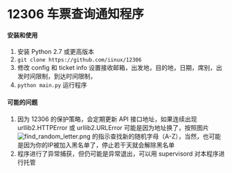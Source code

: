 12306 车票查询通知程序
======================
#### 安装和使用
  1. 安装 Python 2.7 或更高版本
  1. `git clone https://github.com/iinux/12306`
  1. 修改 config 和 ticket info 设置接收邮箱，出发地，目的地，日期，席别，出发时间限制，到达时间限制，
  1. `python main.py` 运行程序

#### 可能的问题
  1. 因为 12306 的保护策略，会定期更新 API 接口地址，如果连续出现 urllib2.HTTPError 或 urllib2.URLError 可能是因为地址换了，按照图片 ![find_random_letter.png](http://zhangqun.site/images/find_random_letter.png) 的指示查找新的随机字母（A-Z），当然，也可能是因为你的IP被加入黑名单了，停止若干天就会解除黑名单
  1. 程序进行了异常捕获，但仍可能是异常退出，可以用 supervisord 对本程序进行托管
